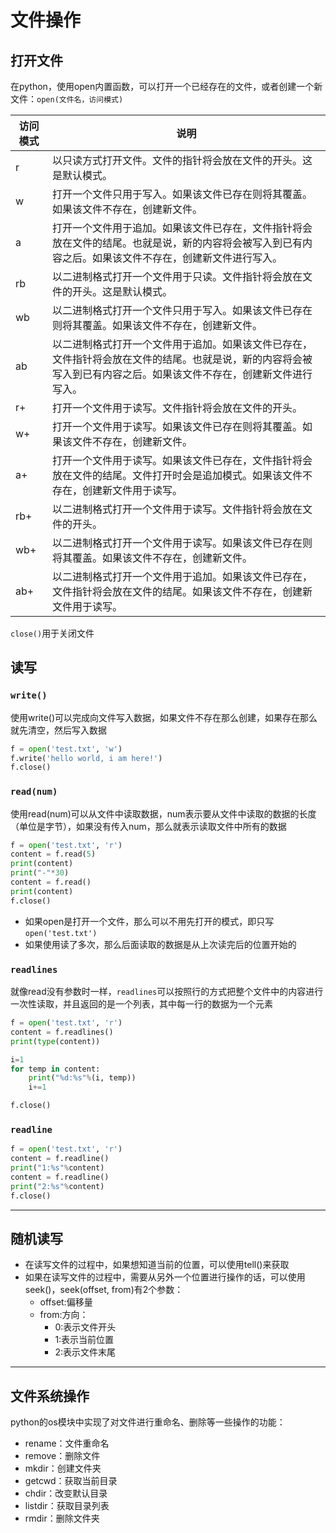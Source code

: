 # 文件操作

## 打开文件

在python，使用open内置函数，可以打开一个已经存在的文件，或者创建一个新文件：`open(文件名，访问模式)`

| 访问模式 | 说明 |
| --- | --- |
| r | 以只读方式打开文件。文件的指针将会放在文件的开头。这是默认模式。 |
| w | 打开一个文件只用于写入。如果该文件已存在则将其覆盖。如果该文件不存在，创建新文件。 |
| a | 打开一个文件用于追加。如果该文件已存在，文件指针将会放在文件的结尾。也就是说，新的内容将会被写入到已有内容之后。如果该文件不存在，创建新文件进行写入。 |
| rb | 以二进制格式打开一个文件用于只读。文件指针将会放在文件的开头。这是默认模式。 |
| wb | 以二进制格式打开一个文件只用于写入。如果该文件已存在则将其覆盖。如果该文件不存在，创建新文件。 |
| ab | 以二进制格式打开一个文件用于追加。如果该文件已存在，文件指针将会放在文件的结尾。也就是说，新的内容将会被写入到已有内容之后。如果该文件不存在，创建新文件进行写入。 |
| r+ | 打开一个文件用于读写。文件指针将会放在文件的开头。 |
| w+ | 打开一个文件用于读写。如果该文件已存在则将其覆盖。如果该文件不存在，创建新文件。 |
| a+ | 打开一个文件用于读写。如果该文件已存在，文件指针将会放在文件的结尾。文件打开时会是追加模式。如果该文件不存在，创建新文件用于读写。 |
| rb+ | 以二进制格式打开一个文件用于读写。文件指针将会放在文件的开头。 |
| wb+ | 以二进制格式打开一个文件用于读写。如果该文件已存在则将其覆盖。如果该文件不存在，创建新文件。 |
| ab+ | 以二进制格式打开一个文件用于追加。如果该文件已存在，文件指针将会放在文件的结尾。如果该文件不存在，创建新文件用于读写。 |

`close()`用于关闭文件

## 读写

### `write()`

使用write()可以完成向文件写入数据，如果文件不存在那么创建，如果存在那么就先清空，然后写入数据

```python
f = open('test.txt', 'w')
f.write('hello world, i am here!')
f.close()
```

### `read(num)`

使用read(num)可以从文件中读取数据，num表示要从文件中读取的数据的长度（单位是字节），如果没有传入num，那么就表示读取文件中所有的数据

```python
f = open('test.txt', 'r')
content = f.read(5)
print(content)
print("-"*30)
content = f.read()
print(content)
f.close()
```

- 如果open是打开一个文件，那么可以不用先打开的模式，即只写 `open('test.txt')`
- 如果使用读了多次，那么后面读取的数据是从上次读完后的位置开始的

### `readlines`

就像read没有参数时一样，`readlines`可以按照行的方式把整个文件中的内容进行一次性读取，并且返回的是一个列表，其中每一行的数据为一个元素

```python
f = open('test.txt', 'r')
content = f.readlines()
print(type(content))

i=1
for temp in content:
    print("%d:%s"%(i, temp))
    i+=1

f.close()
```

### `readline`

```python
f = open('test.txt', 'r')
content = f.readline()
print("1:%s"%content)
content = f.readline()
print("2:%s"%content)
f.close()
```


---
## 随机读写

- 在读写文件的过程中，如果想知道当前的位置，可以使用tell()来获取
- 如果在读写文件的过程中，需要从另外一个位置进行操作的话，可以使用seek()，seek(offset, from)有2个参数：
    - offset:偏移量
    - from:方向：
        - 0:表示文件开头
        - 1:表示当前位置
        - 2:表示文件末尾
        
---
## 文件系统操作

python的os模块中实现了对文件进行重命名、删除等一些操作的功能：

- rename：文件重命名
- remove：删除文件
- mkdir：创建文件夹
- getcwd：获取当前目录
- chdir：改变默认目录
- listdir：获取目录列表
- rmdir：删除文件夹